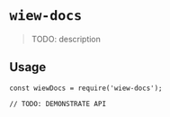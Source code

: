 # `wiew-docs`

> TODO: description

## Usage

```
const wiewDocs = require('wiew-docs');

// TODO: DEMONSTRATE API
```
